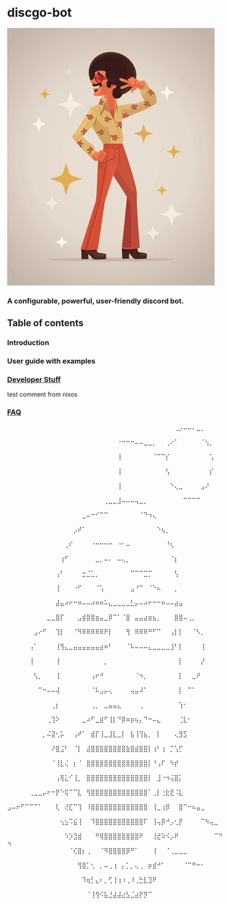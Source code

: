 # discgo-bot
![alt text](image.png)
### A configurable, powerful, user-friendly discord bot.

## Table of contents
### Introduction

### User guide with examples

### [Developer Stuff](/docs/developer/developer.md)

test comment from nixos

### [FAQ](/docs/FAQ/FAQ.md)


⠀⠀⠀⠀⠀⠀⠀⠀⠀⠀⠀⠀⠀⠀⠀⠀⠀⠀⠀⠀⠀⠀⠀⠀⠀⠀⠀⠀⠀⠀⠀⠀⠀⠀⠀⠀⠀⠀⢀⡠⠤⠤⠄⣀⡀⠀⠀⠀⠀⠀
⠀⠀⠀⠀⠀⠀⠀⠀⠀⠀⠀⠀⠀⠀⠀⠀⠀⠀⠀⠀⠀⠀⠀⠀⠀⠐⠒⠒⠒⠤⠤⣀⣀⡀⠀⠀⢀⠔⠁⠀⠀⠀⠀⠀⠈⢢⡀⠀⠀⠀
⠀⠀⠀⠀⠀⠀⠀⠀⠀⠀⠀⠀⠀⠀⠀⠀⠀⠀⠀⠀⠀⠀⠀⠀⠀⢸⠀⠀⠀⠀⠀⠀⠀⠈⠉⠉⡎⠀⠀⠀⠀⠀⠀⠀⠀⠀⢡⠀⠀⠀
⠀⠀⠀⠀⠀⠀⠀⠀⠀⠀⠀⠀⠀⠀⠀⠀⠀⠀⠀⠀⠀⠀⠀⠀⠀⢸⠀⠀⠀⠀⠀⠀⠀⠀⠀⠀⢣⠀⠀⠀⠀⠀⠀⠀⠀⠀⡎⠀⠀⠀
⠀⠀⠀⠀⠀⠀⠀⠀⠀⠀⠀⠀⠀⠀⠀⠀⠀⠀⠀⠀⠀⠀⠀⠀⠀⢸⠀⠀⠀⠀⠀⠀⠀⠀⠀⠀⠀⠑⢄⣀⠀⠀⠀⠀⣠⠜⠀⠀⠀⠀
⠀⠀⠀⠀⠀⠀⠀⠀⠀⠀⠀⠀⠀⠀⠀⠀⠀⠀⠀⠀⠀⠀⢀⣀⣀⣸⠤⠤⠤⢤⣀⡀⠀⠀⠀⠀⠀⠀⠀⠀⠉⠉⠉⠉⠀⠀⠀⠀⠀⠀
⠀⠀⠀⠀⠀⠀⠀⠀⠀⠀⠀⠀⠀⠀⠀⠀⠀⣀⠤⠒⠊⠉⠉⠀⠀⠀⠀⠀⠀⠀⠈⠙⠲⢄⠀⠀⠀⠀⠀⠀⠀⠀⠀⠀⠀⠀⠀⠀⠀⠀
⠀⠀⠀⠀⠀⠀⠀⠀⠀⠀⠀⠀⠀⠀⠀⡠⠞⠁⠀⠀⠀⠀⠀⠀⠀⠀⠀⠀⠀⠀⠀⠀⠀⠀⠑⢦⡀⠀⠀⠀⠀⠀⠀⠀⠀⠀⠀⠀⠀⠀
⠀⠀⠀⠀⠀⠀⠀⠀⠀⠀⠀⠀⠀⢀⠎⠀⠀⠀⠀⠐⠒⠒⠒⠒⠀⠐⠂⠤⠀⠀⠀⠀⠀⠀⠀⠀⠘⢆⠀⠀⠀⠀⠀⠀⠀⠀⠀⠀⠀⠀
⠀⠀⠀⠀⠀⠀⠀⠀⠀⠀⠀⠀⢰⠋⠀⠀⠀⠀⠀⠀⣀⡀⠤⠄⠀⠤⢄⡀⠀⠀⠀⠀⠀⠀⠀⠀⠀⠈⡆⠀⠀⠀⠀⠀⠀⠀⠀⠀⠀⠀
⠀⠀⠀⠀⠀⠀⠀⠀⠀⠀⠀⢠⠃⠀⠀⠀⠀⣒⣈⣁⡀⠀⠀⠀⠀⠀⠀⠀⠉⠉⠉⣉⡉⠀⠀⠀⠀⠀⢣⠀⠀⠀⠀⠀⠀⠀⠀⠀⠀⠀
⠀⠀⠀⠀⠀⠀⠀⠀⠀⠀⠀⢸⠀⠀⠀⠐⠋⠀⠀⠀⠈⢡⠀⠀⠀⠀⠀⠀⣠⠘⠉⠀⠈⠑⠦⠀⠀⠀⡀⠀⠀⠀⠀⠀⠀⠀⠀⠀⠀⠀
⠀⠀⠀⠀⠀⠀⠀⠀⠀⠀⠀⣼⣤⠴⠖⠒⠶⠤⠤⠴⠶⠶⠥⣄⣀⣀⣀⣀⣃⡤⠤⠴⠖⠒⠒⠶⠤⠤⣴⣤⠀⠀⠀⠀⠀⠀⠀⠀⠀⠀
⠀⠀⠀⠀⠀⠀⠀⠀⠀⣀⣀⣿⡏⠀⠀⠀⣠⣾⣿⣿⣶⣤⣀⡿⠉⠁⠈⣿⠀⣤⣤⣴⣶⣦⡀⠀⠀⠀⣿⣿⠤⢀⡀⠀⠀⠀⠀⠀⠀⠀
⠀⠀⠀⠀⠀⠀⣠⠔⠋⠀⠀⢹⡇⠀⠀⠈⠻⠿⠿⠿⠿⠿⠟⡇⠀⠀⠀⢻⠀⠿⠿⠿⠛⠋⠉⠀⠀⢠⡇⡇⠀⠀⠈⠣⡀⠀⠀⠀⠀⠀
⠀⠀⠀⠀⠀⢠⠁⠀⠀⠀⠀⢸⢻⣄⣀⣤⣤⣤⣤⣤⣤⣴⠶⠃⠀⠀⠀⠈⠧⠤⠤⠤⣄⣀⣀⣀⣀⣸⠃⡇⠀⠀⠀⠀⢸⠀⠀⠀⠀⠀
⠀⠀⠀⠀⠀⢸⠀⠀⠀⠀⠀⢸⠀⠀⠀⠀⠀⠀⠀⠀⠀⠀⡀⠀⠀⠀⠀⠀⠀⠀⠀⠀⠀⠀⠀⠀⠀⠀⠀⡇⠀⠀⠀⠀⡜⠀⠀⠀⠀⠀
⠀⠀⠀⠀⠀⠀⢣⡀⠀⠀⠀⢸⠀⠀⠀⠀⠀⠀⠀⢠⠖⠚⠀⠀⠀⠀⠀⠀⠀⠈⠲⡀⠀⠀⠀⠀⠀⠀⠀⡇⠀⠀⣀⠞⠀⠀⠀⠀⠀⠀
⠀⠀⠀⠀⠀⠀⠀⠉⠒⠤⠤⢼⠀⠀⠀⠀⠀⠀⠀⠈⠧⣠⡤⢄⠀⠀⠀⠀⢤⣤⠼⠁⠀⠀⠀⠀⠀⠀⠀⡇⠀⠉⠁⠀⠀⠀⠀⠀⠀⠀
⠀⠀⠀⠀⠀⠀⠀⠀⠀⠀⢀⡆⠀⠀⠀⠀⠀⠀⠀⢀⡀⠀⣀⣤⣤⣄⠀⠀⠀⠀⢀⠀⠀⠀⠀⠀⠀⠀⠀⢱⠂⠀⠀⠀⠀⠀⠀⠀⠀⠀
⠀⠀⠀⠀⠀⠀⠀⠀⠀⢀⢹⠕⠀⠀⠀⠀⠀⣀⠴⠋⣀⣾⠋⢸⡇⠙⡿⠶⡶⢦⡄⠙⠒⠤⣄⠀⠀⠀⠀⢈⣇⠂⠀⠀⠀⠀⠀⠀⠀⠀
⠀⠀⠀⠀⠀⠀⠀⠀⡀⠬⣽⢂⡥⠀⠀⢠⠞⠁⠀⣾⡏⢸⣀⣸⣇⣀⡇⠀⣧⢸⢹⣦⡀⠀⡇⠀⠀⠀⢄⣻⣫⠀⠀⠀⠀⠀⠀⠀⠀⠀
⠀⠀⠀⠀⠀⠀⠀⠀⠀⠀⠜⣿⣨⠃⠀⠈⡇⠀⣼⣿⣿⣿⣿⣿⣿⣿⣿⣷⣿⣾⣿⣿⡇⢰⠃⢰⠀⡉⢡⡋⠀⠀⠀⠀⠀⠀⠀⠀⠀⠀
⠀⠀⠀⠀⠀⠀⠀⠀⠀⠀⠈⢸⣇⢌⠀⡆⠈⠀⣿⣿⣿⣿⣿⣿⣿⣿⣿⣿⣿⣿⣿⣿⡇⠘⢠⠏⠀⠳⡞⠀⠀⠀⠀⠀⠀⠀⠀⠀⠀⠀
⠀⠀⠀⠀⠀⠀⠀⠀⠀⠀⠀⢠⢿⣅⠊⢸⡀⠀⣿⣿⣿⣿⣿⣿⣿⣿⣿⣿⣿⣿⣿⣿⡇⠀⣸⠐⠲⢬⣿⡅⠀⠀⠀⠀⠀⠀⠀⠀⠀⠀
⠀⠀⠀⠀⠀⢀⣀⣀⡤⠖⠒⡟⠑⢯⠉⠉⣇⠀⢻⣿⣿⣿⣿⣿⣿⣿⣿⣿⣿⣿⣿⣿⠁⢀⡇⢐⣗⣟⠨⣇⠀⠀⠀⠀⠀⠀⠀⠀⠀⠀
⣠⠤⠖⠋⠉⠉⠉⠁⠀⠀⠀⢇⠀⢜⣏⠉⢹⠀⠸⣿⣿⣿⣿⣿⣿⣿⣿⣿⣿⣿⣿⣿⠀⢸⣀⢰⡿⠀⠀⣿⠉⠒⠦⣤⣀⠀⠀⠀⠀⠀
⠀⠀⠀⠀⠀⠀⠀⠀⠀⠀⠀⠀⢢⣢⠩⣮⢸⠀⠀⠹⣿⣿⣿⣿⣿⣿⣿⣿⣿⣿⣿⠏⠀⢸⢤⡿⠚⡠⢂⡟⠀⠀⠀⠀⠉⠳⢤⣀⠀⠀
⠀⠀⠀⠀⠀⠀⠀⠀⠀⠀⠀⠀⠀⠱⡱⣹⣾⠀⠀⠀⠛⢿⣿⣿⣿⣿⣿⣿⣿⣿⠟⠀⠀⢸⣞⠵⠪⡠⠟⠀⠀⠀⠀⠀⠀⠀⠀⠉⠙⠲
⠀⠀⠀⠀⠀⠀⠀⠀⠀⠀⠀⠀⠀⠀⠈⢎⣿⡆⢀⠀⠀⠈⠻⣿⣿⣿⣿⡿⠛⠁⠀⠀⠀⢸⠀⠀⠈⢀⣀⣀⣀⠀⠀⠀⠀⠀⠀⠀⠀⠀
⠀⠀⠀⠀⠀⠀⠀⠀⠀⠀⠀⠀⠀⠀⠀⠀⢻⣿⡁⢂⠀⡀⠤⢀⢰⠀⡄⡁⡀⢄⢀⠀⡶⣾⠚⠁⠀⠀⠀⠀⠈⠉⠛⠒⠂⠀⠀⠀⠀⠀
⠀⠀⠀⠀⠀⠀⠀⠀⠀⠀⠀⠀⠀⠀⠀⠀⠀⠹⢶⡃⣄⠆⡀⢋⢸⢰⠰⢀⠸⢀⣓⣇⣹⠟⠀⠀⠀⠀⠀⠀⠀⠀⠀⠀⠀⠀⠀⠀⠀⠀
⠀⠀⠀⠀⠀⠀⠀⠀⠀⠀⠀⠀⠀⠀⠀⠀⠀⠀⠈⢸⢻⠪⣧⣘⣼⣼⣔⣣⣈⣴⡟⡻⠉⠀⠀⠀⠀⠀⠀⠀⠀⠀⠀⠀⠀⠀⠀⠀⠀⠀
